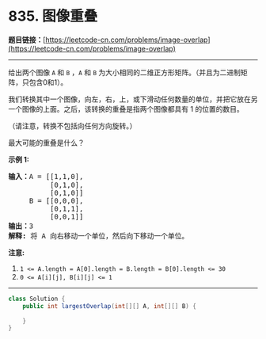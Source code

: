 # 835. 图像重叠

**题目链接：**[https://leetcode-cn.com/problems/image-overlap](https://leetcode-cn.com/problems/image-overlap)

---

<div class="content__1Y2H">
 <div class="notranslate">
  <p>给出两个图像 <code>A</code> 和 <code>B</code>&nbsp;，<code>A</code> 和 <code>B</code>&nbsp;为大小相同的二维正方形矩阵。（并且为二进制矩阵，只包含0和1）。</p> 
  <p>我们转换其中一个图像，向左，右，上，或下滑动任何数量的单位，并把它放在另一个图像的上面。之后，该转换的重叠是指两个图像都具有 1 的位置的数目。</p> 
  <p>（请注意，转换不包括向任何方向旋转。）</p> 
  <p>最大可能的重叠是什么？</p> 
  <p><strong>示例 1:</strong></p> 
  <pre class="language-text"><strong>输入：</strong>A = [[1,1,0],
          [0,1,0],
&nbsp;         [0,1,0]]
&nbsp;    B = [[0,0,0],
&nbsp;         [0,1,1],
&nbsp;         [0,0,1]]
<strong>输出：</strong>3
<strong>解释:</strong> 将 A 向右移动一个单位，然后向下移动一个单位。</pre> 
  <p><strong>注意:</strong>&nbsp;</p> 
  <ol> 
   <li><code>1 &lt;= A.length = A[0].length = B.length = B[0].length &lt;= 30</code></li> 
   <li><code>0 &lt;=&nbsp;A[i][j], B[i][j] &lt;= 1</code></li> 
  </ol> 
 </div>
</div>

---

```java
class Solution {
    public int largestOverlap(int[][] A, int[][] B) {
        
    }
}
```
